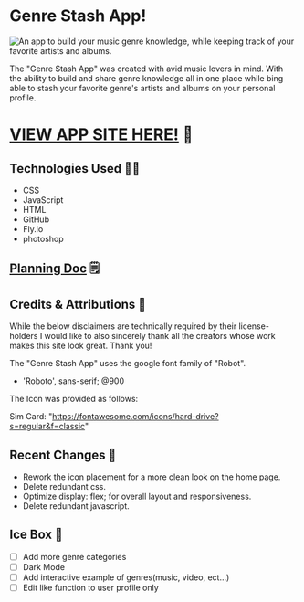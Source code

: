 # Genre Stash App!

![An app to build your music genre knowledge, while keeping track of your favorite artists and albums.](/assets/screenshot.png)


The "Genre Stash App" was created with avid music lovers in mind. With the ability to build and share genre knowledge all in one place while bing able to stash your favorite genre's artists and albums on your personal profile. 

# [VIEW APP SITE HERE!](https://thegenrestashapp.fly.dev/) 💾

## Technologies Used 👨‍💻

- CSS
- JavaScript
- HTML
- GitHub
- Fly.io
- photoshop

## [Planning Doc](https://trello.com/invite/b/IkxjAxyx/ATTI762609a28ea0ae0a98384040907fca6e68DDEBBC/genre-stash-unit-2-project) 🗒️

## Credits & Attributions 🙏

While the below disclaimers are technically required by their license-holders I would like to also sincerely thank all the creators whose work makes this site look great. Thank you!

The "Genre Stash App" uses the google font family of "Robot".
- 'Roboto', sans-serif; @900

The Icon was provided as follows:

Sim Card: 
"https://fontawesome.com/icons/hard-drive?s=regular&f=classic"

## Recent Changes 👏

- Rework the icon placement for a more clean look on the home page.
- Delete redundant css.
- Optimize display: flex; for overall layout and responsiveness.
- Delete redundant javascript.

## Ice Box 🍧

- [ ] Add more genre categories 
- [ ] Dark Mode
- [ ] Add interactive example of genres(music, video, ect...)
- [ ] Edit like function to user profile only